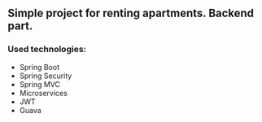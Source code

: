 ## Simple project for renting apartments. Backend part. 
### Used technologies:
* Spring Boot
* Spring Security
* Spring MVC
* Microservices
* JWT
* Guava